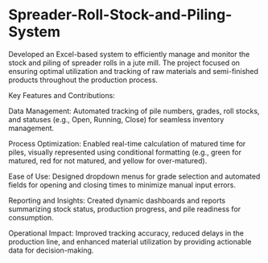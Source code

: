 # Spreader-Roll-Stock-and-Piling-System
Developed an Excel-based system to efficiently manage and monitor the stock and piling of spreader rolls in a jute mill. The project focused on ensuring optimal utilization and tracking of raw materials and semi-finished products throughout the production process.

Key Features and Contributions:

Data Management: Automated tracking of pile numbers, grades, roll stocks, and statuses (e.g., Open, Running, Close) for seamless inventory management.

Process Optimization: Enabled real-time calculation of matured time for piles, visually represented using conditional formatting (e.g., green for matured, red for not matured, and yellow for over-matured).

Ease of Use: Designed dropdown menus for grade selection and automated fields for opening and closing times to minimize manual input errors.

Reporting and Insights: Created dynamic dashboards and reports summarizing stock status, production progress, and pile readiness for consumption.

Operational Impact: Improved tracking accuracy, reduced delays in the production line, and enhanced material utilization by providing actionable data for decision-making.
